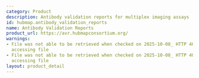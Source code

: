 ```yaml
---
category: Product
description: Antibody validation reports for multiplex imaging assays
id: hubmap.antibody_validation_reports
name: Antibody Validation Reports
product_url: https://avr.hubmapconsortium.org/
warnings:
- File was not able to be retrieved when checked on 2025-10-08_ HTTP 401 error when
  accessing file
- File was not able to be retrieved when checked on 2025-10-08_ HTTP 401 error when
  accessing file
layout: product_detail
---
```

